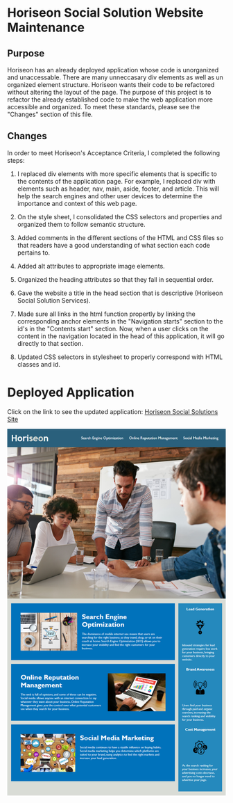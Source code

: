 # Horiseon Social Solution Website Maintenance

## Purpose

Horiseon has an already deployed application whose code is unorganized and unaccessable. There are many unneccasary div elements as well as un organized element structure. Horiseon wants their code to be refactored without altering the layout of the page. The purpose of this project is to refactor the already established code to make the web application more accessible and organized. To meet these standards, please see the "Changes" section of this file.

## Changes

In order to meet Horiseon's Acceptance Criteria, I completed the following steps:

1. I replaced div elements with more specific elements that is specific to the contents of the application page. For example, I replaced div with elements such as header, nav, main, aside, footer, and article. This will help the search engines and other user devices to determine the importance and context of this web page.

2. On the style sheet, I consolidated the CSS selectors and properties and organized them to follow semantic structure.

3. Added comments in the different sections of the HTML and CSS files so that readers have a good understanding of what section each code pertains to.

4. Added alt attributes to appropriate image elements.

5. Organized the heading attributes so that they fall in sequential order.

6. Gave the website a title in the head section that is descriptive (Horiseon Social Solution Services).

7. Made sure all links in the html function propertly by linking the corresponding anchor elements in the "Navigation starts" section to the id's in the "Contents start" section. Now, when a user clicks on the content in the navigation located in the head of this application, it will go directly to that section.

8. Updated CSS selectors in stylesheet to properly correspond with HTML classes and id.

# Deployed Application

Click on the link to see the updated application: [Horiseon Social Solutions Site](https://stephont.github.io/Horiseon/)

![Horiseon](assets/images/Horiseon-Site.png)
